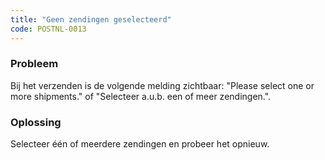 ```yaml
---
title: "Geen zendingen geselecteerd"
code: POSTNL-0013
---
```


<div class="columnLayout single" data-layout="single">
<div class="cell normal" data-type="normal">
<div class="innerCell">
<p><h3>Probleem</h3></p><p>Bij het verzenden is de volgende melding zichtbaar: "Please select one or more shipments." of "Selecteer a.u.b. een of meer zendingen.".</p><p><h3>Oplossing</h3></p><p>Selecteer één of meerdere zendingen en probeer het opnieuw.</p></div>
</div>
</div>